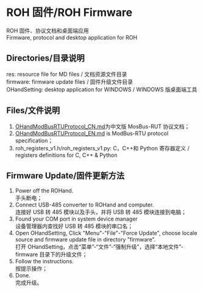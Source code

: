# ROH 固件/ROH Firmware

ROH 固件、协议文档和桌面端应用  
Firmware, protocol and desktop application for ROH  

## Directories/目录说明

res: resource file for MD files / 文档资源文件目录  
firmware: firmware update files / 固件升级文件目录  
OHandSetting: desktop application for WINDOWS / WINDOWS 版桌面端工具  

## Files/文件说明

1. [OHandModBusRTUProtocol_CN.md](OHandModBusRTUProtocol_CN.md)为中文版 MosBus-RUT 协议文档；
2. [OHandModBusRTUProtocol_EN.md](OHandModBusRTUProtocol_EN.md) is ModBus-RTU protocol specification；
3. roh_registers_v1.h/roh_registers_v1.py: C，C++和 Python 寄存器定义 / registers definitions for C, C++ & Python

## Firmware Update/固件更新方法

1. Power off the ROHand.  
   手头断电；
2. Connect USB-485 converter to ROHand and computer.  
   连接好 USB 转 485 模块以及手头，并将 USB 转 485 模块连接到电脑；
3. Found your COM port in system device manager  
   设备管理器内查找好 USB 转 485 模块的串口名；
4. Open OHandSetting, Click "Menu"-"File"-"Force Update", choose locale source and firmware update file in directory "firmware".  
   打开 OHandSetting，点击“菜单”-“文件”-“强制升级”，选择“本地文件”-firmware 目录下的升级文件；
5. Follow the instructions.  
   按提示操作；
6. Done.  
   完成升级。
